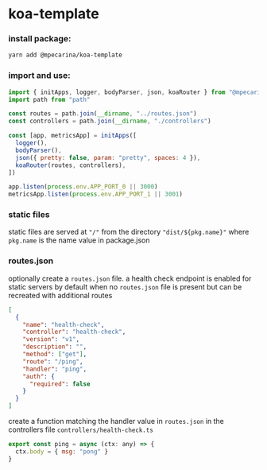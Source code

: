# koa-template

### install package:

```sh
yarn add @mpecarina/koa-template
```

### import and use:

```js
import { initApps, logger, bodyParser, json, koaRouter } from "@mpecarina/koa-template"
import path from "path"

const routes = path.join(__dirname, "../routes.json")
const controllers = path.join(__dirname, "./controllers")

const [app, metricsApp] = initApps([
  logger(),
  bodyParser(),
  json({ pretty: false, param: "pretty", spaces: 4 }),
  koaRouter(routes, controllers),
])

app.listen(process.env.APP_PORT_0 || 3000)
metricsApp.listen(process.env.APP_PORT_1 || 3001)
```

### static files

static files are served at `"/"` from the directory `"dist/${pkg.name}"` where `pkg.name` is the name value in package.json

### routes.json

optionally create a `routes.json` file. a health check endpoint is enabled for static servers by default when no `routes.json` file is present but can be recreated with additional routes

```json
[
  {
    "name": "health-check",
    "controller": "health-check",
    "version": "v1",
    "description": "",
    "method": ["get"],
    "route": "/ping",
    "handler": "ping",
    "auth": {
      "required": false
    }
  }
]
```

create a function matching the handler value in `routes.json` in the controllers file `controllers/health-check.ts`

```js
export const ping = async (ctx: any) => {
  ctx.body = { msg: "pong" }
}
```
